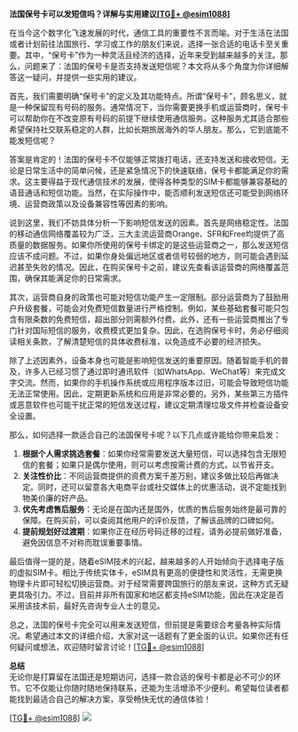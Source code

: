 **法国保号卡可以发短信吗？详解与实用建议[[TG💪+ @esim1088](https://t.me/s/esim1088)]**

在当今这个数字化飞速发展的时代，通信工具的重要性不言而喻。对于生活在法国或者计划前往法国旅行、学习或工作的朋友们来说，选择一张合适的电话卡至关重要。其中，“保号卡”作为一种灵活且经济的选择，近年来受到越来越多的关注。那么，问题来了：法国的保号卡是否支持发送短信呢？本文将从多个角度为你详细解答这一疑问，并提供一些实用的建议。

首先，我们需要明确“保号卡”的定义及其功能特点。所谓“保号卡”，顾名思义，就是一种保留现有号码的服务。通常情况下，当你需要更换手机或运营商时，保号卡可以帮助你在不改变原有号码的前提下继续使用通信服务。这种服务尤其适合那些希望保持社交联系稳定的人群，比如长期旅居海外的华人朋友。那么，它到底能不能发短信呢？

答案是肯定的！法国的保号卡不仅能够正常拨打电话，还支持发送和接收短信。无论是日常生活中的简单问候，还是紧急情况下的快速联络，保号卡都能满足你的需求。这主要得益于现代通信技术的发展，使得各种类型的SIM卡都能够兼容基础的语音通话和短信功能。当然，在实际操作中，能否顺利发送短信还可能受到网络环境、运营商政策以及设备兼容性等因素的影响。

说到这里，我们不妨具体分析一下影响短信发送的因素。首先是网络稳定性。法国的移动通信网络覆盖较为广泛，三大主流运营商Orange、SFR和Free均提供了高质量的数据服务。如果你所使用的保号卡绑定的是这些运营商之一，那么发送短信应该不成问题。不过，如果你身处偏远地区或者信号较弱的地方，则可能会遇到延迟甚至失败的情况。因此，在购买保号卡之前，建议先查看该运营商的网络覆盖范围，确保其能满足你的日常需求。

其次，运营商自身的政策也可能对短信功能产生一定限制。部分运营商为了鼓励用户升级套餐，可能会对免费短信数量进行严格控制。例如，某些基础套餐可能只包含有限条数的免费短信，超出部分则需额外付费。此外，还有一些运营商推出了专门针对国际短信的服务，收费模式更加复杂。因此，在选购保号卡时，务必仔细阅读相关条款，了解清楚短信的具体收费标准，以免造成不必要的经济损失。

除了上述因素外，设备本身也可能是影响短信发送的重要原因。随着智能手机的普及，许多人已经习惯了通过即时通讯软件（如WhatsApp、WeChat等）来完成文字交流。然而，如果你的手机操作系统或应用程序版本过旧，可能会导致短信功能无法正常使用。因此，定期更新系统和应用是非常必要的。另外，某些第三方插件或恶意软件也可能干扰正常的短信发送过程，建议定期清理垃圾文件并检查设备安全设置。

那么，如何选择一款适合自己的法国保号卡呢？以下几点或许能给你带来启发：

1. **根据个人需求挑选套餐**：如果你经常需要发送大量短信，可以选择包含无限短信的套餐；如果只是偶尔使用，则可以考虑按需计费的方式，以节省开支。
2. **关注性价比**：不同运营商提供的资费方案千差万别，建议多做比较后再做决定。同时，还可以留意各大电商平台或社交媒体上的优惠活动，说不定能找到物美价廉的好产品。
3. **优先考虑售后服务**：无论是在国内还是国外，优质的售后服务始终是最可靠的保障。在购买前，可以查阅其他用户的评价反馈，了解该品牌的口碑如何。
4. **提前规划好过渡期**：如果你正在经历号码迁移的过程，请务必提前做好准备，避免因信息不对称而耽误重要事情。

最后值得一提的是，随着eSIM技术的兴起，越来越多的人开始倾向于选择电子版的虚拟SIM卡。相比于传统实体卡，eSIM具有更高的便捷性和灵活性，无需更换物理卡片即可轻松切换运营商。对于经常需要跨国旅行的朋友来说，这种方式无疑更具吸引力。不过，目前并非所有国家和地区都支持eSIM功能，因此在决定是否采用该技术前，最好先咨询专业人士的意见。

总之，法国的保号卡完全可以用来发送短信，但前提是需要综合考量各种实际情况。希望通过本文的详细介绍，大家对这一话题有了更全面的认识。如果你还有任何疑问或想法，欢迎随时留言讨论！[[TG💪+ @esim1088](https://t.me/s/esim1088)]

**总结**  
无论你是打算留在法国还是短期访问，选择一款合适的保号卡都是必不可少的环节。它不仅能让你随时随地保持联系，还能为生活增添不少便利。希望每位读者都能找到最适合自己的解决方案，享受畅快无忧的通信体验！  

[[TG💪+ @esim1088](https://t.me/s/esim1088)] ![](https://i.postimg.cc/4NQfJmqS/Snipaste-2025-05-13-00-14-12.png)